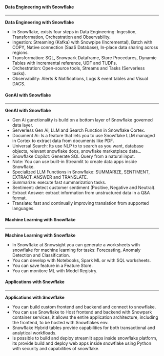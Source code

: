 #### Data Engineering with Snowflake

---

**Data Engineering with Snowflake**

- In Snowflake, exists four steps in Data Engineering: Ingestion, Transformation, Orchestration and Observability.
- Ingestion: Streaming (Kafka) with Snowpipe (Incremental), Batch with COPY, Native connection (SaaS Database), In-place data sharing across regions.
- Transformation: SQL, Snowpark Dataframe, Store Procedures, Dynamic Tables with incremental reference, UDF and TUDFs.
- Orchestration: Open-source tools, Streams and Tasks (Serverless tasks).
- Observability: Alerts & Notifications, Logs & event tables and Visual DAGS.

#### GenAI with Snowflake

---

**GenAI with Snowflake**

- Gen Ai gunctionality is build on a bottom layer of Snowflake governed data layer.
- Serverless Gen Ai, LLM and Search Function in Snowflake Cortex.
- Document Ai: Is a feature that lets you to use Snowflake LLM managed in Cortex to extract data from documents like PDF.
- Universal Search: Its use NLP to to search as you want, database objects, relevant snowflake docs, snowflake marketplace data...
- Snowflake Copilot: Generate SQL Query from a natural input.
- Note: You can use built-in Streamlit to create data apps inside Snowflake.
- Specialized LLM Functions in Snowflake: SUMMARIZE, SENTIMENT, EXTRACT_ANSWER and TRANSLATE.
- Summarize: execute fast summarization tasks.
- Sentiment: detect customer sentiment (Positive, Negative and Neutral).
- Extract Answer: extract information from unstructured data in a Q&A format.
- Translate: fast and continually improving translation from supported languages.

#### Machine Learning with Snowflake

---

**Machine Learning with Snowflake**

- In Snowflake at Snowsight you can generate a worksheets with snowflake for machine learning for tasks: Forecasting, Anomaly Detection and Classification.
- You can develop with Notebooks, Spark ML or with SQL worksheets.
- You can save feature in a Feature Store.
- You can monitore ML with Model Registry.

#### Applications with Snowflake

---

**Applications with Snowflake**

- You can build custom frontend and backend and connect to snowflake.
- You can use Snowflake to Host frontend and backend with Snowpark container services, it allows the entire application architecture, including the frontend, to be hosted with Snowflakes env.
- Snowflake Hybrid tables provide capabilities for both transactional and analytical workfloads.
- Is possible to build and deploy streamlit apps inside snowflake platform, its provide build and deploy web apps inside snowflake using Python with security and capabilities of snowflake.